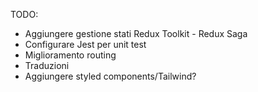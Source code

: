 TODO:

- Aggiungere gestione stati Redux Toolkit - Redux Saga
- Configurare Jest per unit test
- Miglioramento routing
- Traduzioni
- Aggiungere styled components/Tailwind?
